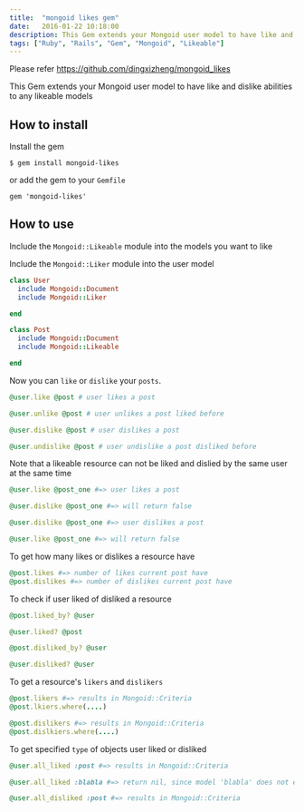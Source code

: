 ```yaml
---
title:  "mongoid likes gem"
date:   2016-01-22 10:18:00
description: This Gem extends your Mongoid user model to have like and dislike abilities to any likeable models
tags: ["Ruby", "Rails", "Gem", "Mongoid", "Likeable"]
---
```


Please refer https://github.com/dingxizheng/mongoid_likes

This Gem extends your Mongoid user model to have like and dislike abilities 
to any likeable models

## How to install

Install the gem

    $ gem install mongoid-likes

or add the gem to your `Gemfile`

    gem 'mongoid-likes'


## How to use

Include the `Mongoid::Likeable` module into the models you want to like 

Include the `Mongoid::Liker` module into the user model

```ruby
class User
  include Mongoid::Document
  include Mongoid::Liker

end
```


```ruby
class Post
  include Mongoid::Document
  include Mongoid::Likeable

end
```

Now you can `like` or `dislike` your `posts`.

```ruby
@user.like @post # user likes a post

@user.unlike @post # user unlikes a post liked before

@user.dislike @post # user dislikes a post

@user.undislike @post # user undislike a post disliked before
```

Note that a likeable resource can not be liked and dislied by the same user at the same time

```ruby
@user.like @post_one #=> user likes a post

@user.dislike @post_one #=> will return false
```

```ruby
@user.dislike @post_one #=> user dislikes a post

@user.like @post_one #=> will return false
```

To get how many likes or dislikes a resource have 

```ruby
@post.likes #=> number of likes current post have
@post.dislikes #=> number of dislikes current post have
```

To check if user liked of disliked a resource

```ruby
@post.liked_by? @user

@user.liked? @post

@post.disliked_by? @user 

@user.disliked? @user
```

To get a resource's `likers` and `dislikers`

```ruby
@post.likers #=> results in Mongoid::Criteria
@post.lkiers.where(....)

@post.dislikers #=> results in Mongoid::Criteria
@post.dislkiers.where(....)
```

To get specified `type` of objects user liked or disliked

```ruby
@user.all_liked :post #=> results in Mongoid::Criteria

@user.all_liked :blabla #=> return nil, since model 'blabla' does not exist

@user.all_disliked :post #=> results in Mongoid::Criteria
```

